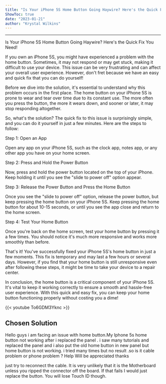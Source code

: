 ```yaml
---
title: "Is Your iPhone 5S Home Button Going Haywire? Here's the Quick Fix You Need!"
ShowToc: true 
date: "2023-01-21"
author: "Krystal Wilkins"
---
```

*****
Is Your iPhone 5S Home Button Going Haywire? Here's the Quick Fix You Need!

If you own an iPhone 5S, you might have experienced a problem with the home button. Sometimes, it may not respond or may get stuck, making it difficult to use your device. This issue can be very frustrating and can affect your overall user experience. However, don't fret because we have an easy and quick fix that you can do yourself!

Before we dive into the solution, it's essential to understand why this problem occurs in the first place. The home button on your iPhone 5S is prone to wear and tear over time due to its constant use. The more often you press the button, the more it wears down, and sooner or later, it may stop responding altogether.

So, what's the solution? The quick fix to this issue is surprisingly simple, and you can do it yourself in just a few minutes. Here are the steps to follow:

Step 1: Open an App

Open any app on your iPhone 5S, such as the clock app, notes app, or any other app you have on your home screen.

Step 2: Press and Hold the Power Button

Now, press and hold the power button located on the top of your iPhone. Keep holding it until you see the "slide to power off" option appear.

Step 3: Release the Power Button and Press the Home Button

Once you see the "slide to power off" option, release the power button, but keep pressing the home button on your iPhone 5S. Keep pressing the home button for about 10-15 seconds, or until you see the app close and return to the home screen.

Step 4: Test Your Home Button

Once you're back on the home screen, test your home button by pressing it a few times. You should notice it's much more responsive and works more smoothly than before.

That's it! You've successfully fixed your iPhone 5S's home button in just a few moments. This fix is temporary and may last a few hours or several days. However, if you find that your home button is still unresponsive even after following these steps, it might be time to take your device to a repair center.

In conclusion, the home button is a critical component of your iPhone 5S. It's vital to keep it working correctly to ensure a smooth and hassle-free user experience. With this quick and easy fix, you can keep your home button functioning properly without costing you a dime!

{{< youtube To6GDM3Yknc >}} 



## Chosen Solution
 Hello guys i am facing an issue with home button.My Iphone 5s home button not working  after i replaced the panel .  i saw many tutorials and replaced the panel and i also put the old home button in new panel but home button is not working. i tried many times but no result .so is it cable problem or phone problem ?
Help Will be appreciated thanks

 just try to reconnect the cable. It is very unlikely that it is the Motherboard unless you ripped the connector off the board. If that fails I would just replace the button. You will lose Touch ID though.




